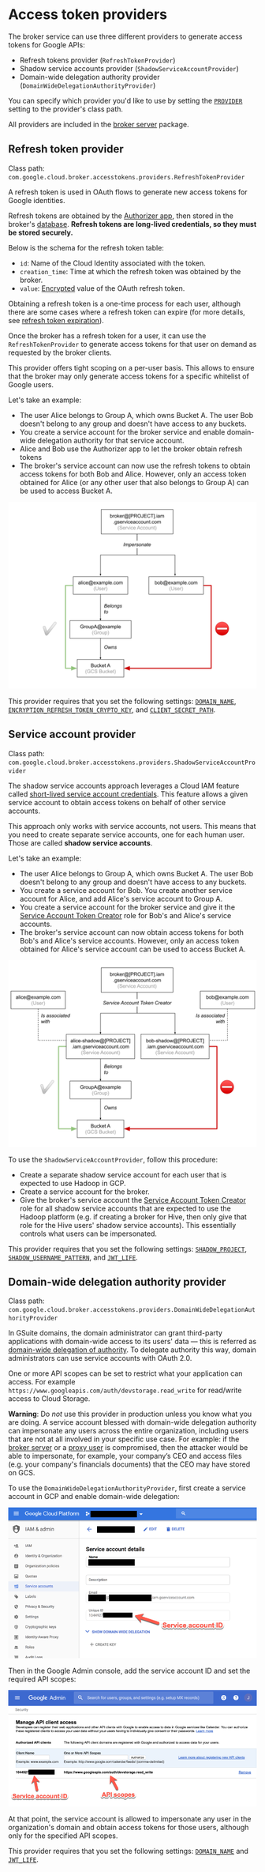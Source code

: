 # Access token providers

The broker service can use three different providers to generate access tokens for Google APIs:

- Refresh tokens provider (`RefreshTokenProvider`)
- Shadow service accounts provider (`ShadowServiceAccountProvider`)
- Domain-wide delegation authority provider (`DomainWideDelegationAuthorityProvider`)

You can specify which provider you'd like to use by setting the [`PROVIDER`](settings.md#PROVIDER) setting to the provider's class path.

All providers are included in the [broker server](broker-server.md) package.

## Refresh token provider

Class path: `com.google.cloud.broker.accesstokens.providers.RefreshTokenProvider`

A refresh token is used in OAuth flows to generate new access tokens for Google identities.

Refresh tokens are obtained by the [Authorizer app](authorizer.md), then stored in the broker's [database](database.md).
**Refresh tokens are long-lived credentials, so they must be stored securely.**

Below is the schema for the refresh token table:

- `id`: Name of the Cloud Identity associated with the token.
- `creation_time`: Time at which the refresh token was obtained by the broker.
- `value`: [Encrypted](encryption.md) value of the OAuth refresh token.

Obtaining a refresh token is a one-time process for each user, although there are some cases where a refresh token can
expire (for more details, see [refresh token expiration](https://developers.google.com/identity/protocols/OAuth2#expiration)).

Once the broker has a refresh token for a user, it can use the `RefreshTokenProvider` to generate access tokens for that user
on demand as requested by the broker clients.

This provider offers tight scoping on a per-user basis. This allows to ensure that the broker may only generate access tokens
for a specific whitelist of Google users.

Let's take an example:

- The user Alice belongs to Group A, which owns Bucket A. The user Bob doesn't belong to any group and doesn't have access to any buckets.
- You create a service account for the broker service and enable domain-wide delegation authority for that service account.
- Alice and Bob use the Authorizer app to let the broker obtain refresh tokens
- The broker's service account can now use the refresh tokens to obtain access tokens for both Bob and Alice. However, only an access token obtained for Alice (or any other user that also belongs to Group A) can be used to access Bucket A.

<img src="../img/access-example-users.svg">

This provider requires that you set the following settings: [`DOMAIN_NAME`](settings.md#DOMAIN_NAME),
[`ENCRYPTION_REFRESH_TOKEN_CRYPTO_KEY`](settings.md#ENCRYPTION_REFRESH_TOKEN_CRYPTO_KEY), and
[`CLIENT_SECRET_PATH`](settings.md#CLIENT_SECRET_PATH).

## Service account provider

Class path: `com.google.cloud.broker.accesstokens.providers.ShadowServiceAccountProvider`

The shadow service accounts approach leverages a Cloud IAM feature called [short-lived service account credentials](https://cloud.google.com/iam/docs/creating-short-lived-service-account-credentials).
This feature allows a given service account to obtain access tokens on behalf of other service accounts.

This approach only works with service accounts, not users. This means that you need to create separate service accounts, one for
each human user. Those are called **shadow service accounts**.

Let's take an example:

- The user Alice belongs to Group A, which owns Bucket A. The user Bob doesn't belong to any group and doesn't have access to any buckets.
- You create a service account for Bob. You create another service account for Alice, and add Alice's service account to Group A.
- You create a service account for the broker service and give it the [Service Account Token Creator](https://cloud.google.com/iam/docs/service-accounts#the_service_account_token_creator_role)
  role for Bob's and Alice's service accounts.
- The broker's service account can now obtain access tokens for both Bob's and Alice's service accounts. However, only an access
  token obtained for Alice's service account can be used to access Bucket A.

<img src="../img/access-example-service-accounts.svg">

To use the `ShadowServiceAccountProvider`, follow this procedure:

- Create a separate shadow service account for each user that is expected to use Hadoop in GCP.
- Create a service account for the broker.
- Give the broker's service account the [Service Account Token Creator](https://cloud.google.com/iam/docs/service-accounts#the_service_account_token_creator_role)
  role for all shadow service accounts that are expected to use the Hadoop platform (e.g. if creating a broker for Hive,
  then only give that role for the Hive users' shadow service accounts). This essentially controls what users can be impersonated.

This provider requires that you set the following settings: [`SHADOW_PROJECT`](settings.md#SHADOW_PROJECT),
[`SHADOW_USERNAME_PATTERN`](settings.md#SHADOW_USERNAME_PATTERN), and [`JWT_LIFE`](settings.md#JWT_LIFE).

## Domain-wide delegation authority provider

Class path: `com.google.cloud.broker.accesstokens.providers.DomainWideDelegationAuthorityProvider`

In GSuite domains, the domain administrator can grant third-party applications with domain-wide access to its users' data — this is
referred as [domain-wide delegation of authority](https://developers.google.com/admin-sdk/directory/v1/guides/delegation). To delegate
authority this way, domain administrators can use service accounts with OAuth 2.0.

One or more API scopes can be set to restrict what your application can access. For example `https://www.googleapis.com/auth/devstorage.read_write` for read/write access
to Cloud Storage.

**Warning**: Do _not_ use this provider in production unless you know what you are doing.
A service account blessed with domain-wide delegation authority can impersonate any users across the entire organization,
including users that are not at all involved in your specific use case. For example: if the [broker server](broker-server.md) or a
[proxy user](authentication.md#proxy-user-impersonation) is compromised, then the attacker would be able to impersonate,
for example, your company’s CEO and access files (e.g. your company's financials documents) that the CEO may have stored on GCS.

To use the `DomainWideDelegationAuthorityProvider`, first create a service account in GCP and enable domain-wide delegation:

<img src="../img/dwd-service-accounts-screen.png">

Then in the Google Admin console, add the service account ID and set the required API scopes:

<img src="../img/dwd-admin-screen.png">

At that point, the service account is allowed to impersonate any user in the organization's domain and obtain access tokens for those users, although only for the specified API scopes.

This provider requires that you set the following settings: [`DOMAIN_NAME`](settings.md#DOMAIN_NAME) and [`JWT_LIFE`](settings.md#JWT_LIFE).